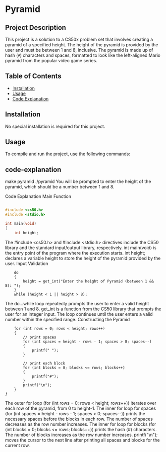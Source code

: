 # Pyramid

## Project Description
This project is a solution to a CS50x problem set that involves creating a pyramid of a specified height. The height of the pyramid is provided by the user and must be between 1 and 8, inclusive. The pyramid is made up of hash (`#`) characters and spaces, formatted to look like the left-aligned Mario pyramid from the popular video game series.

## Table of Contents
- [Installation](#installation)
- [Usage](#usage)
- [Code Explanation](#code-explanation)

## Installation
No special installation is required for this project.

## Usage
To compile and run the project, use the following commands:

## code-explanation
make pyramid
./pyramid
You will be prompted to enter the height of the pyramid, which should be a number between 1 and 8.

Code Explanation
Main Function
``` C

#include <cs50.h>
#include <stdio.h>

int main(void)
{
    int height;
``` 
The #include <cs50.h> and #include <stdio.h> directives include the CS50 library and the standard input/output library, respectively.
int main(void) is the entry point of the program where the execution starts.
int height; declares a variable height to store the height of the pyramid provided by the user.
Input Validation
``` 
    do
    {
        height = get_int("Enter the height of Pyramid (between 1 && 8): ");
    }
    while (height < 1 || height > 8);
``` 
The do...while loop repeatedly prompts the user to enter a valid height between 1 and 8.
get_int is a function from the CS50 library that prompts the user for an integer input.
The loop continues until the user enters a valid number within the specified range.
Constructing the Pyramid

``` 
    for (int rows = 0; rows < height; rows++)
    {
        // print spaces
        for (int spaces = height - rows - 1; spaces > 0; spaces--)
        {
            printf(" ");
        }

        // print each block
        for (int blocks = 0; blocks <= rows; blocks++)
        {
            printf("#");
        }
        printf("\n");
    }
}
``` 
The outer for loop (for (int rows = 0; rows < height; rows++)) iterates over each row of the pyramid, from 0 to height-1.
The inner for loop for spaces (for (int spaces = height - rows - 1; spaces > 0; spaces--)) prints the necessary spaces before the blocks in each row. The number of spaces decreases as the row number increases.
The inner for loop for blocks (for (int blocks = 0; blocks <= rows; blocks++)) prints the hash (#) characters. The number of blocks increases as the row number increases.
printf("\n"); moves the cursor to the next line after printing all spaces and blocks for the current row.
